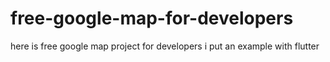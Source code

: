 # free-google-map-for-developers
here is free google map project for developers i put an example with flutter 
